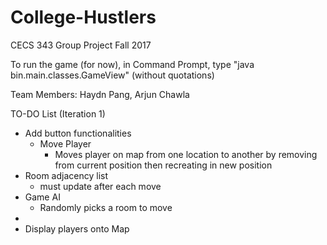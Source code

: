 # College-Hustlers
CECS 343 Group Project Fall 2017

To run the game (for now), in Command Prompt, type "java bin.main.classes.GameView" (without quotations)

Team Members: Haydn Pang, Arjun Chawla

TO-DO List (Iteration 1)
- Add button functionalities
    - Move Player
        - Moves player on map from one location to another by removing from current position then recreating in new position
- Room adjacency list
    - must update after each move
- Game AI
    - Randomly picks a room to move
- 
- Display players onto Map
